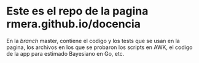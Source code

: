 # Este es el repo de la pagina rmera.github.io/docencia

En la _branch_ master, contiene el codigo y los tests que se usan en la pagina, los archivos en los
que se probaron los scripts en AWK, el codigo de la app para estimado Bayesiano en Go, etc.


